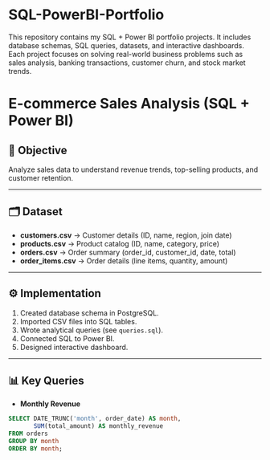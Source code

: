 # SQL-PowerBI-Portfolio
This repository contains my SQL + Power BI portfolio projects. It includes database schemas, SQL queries, datasets, and interactive dashboards. Each project focuses on solving real-world business problems such as sales analysis, banking transactions, customer churn, and stock market trends.
# E-commerce Sales Analysis (SQL + Power BI)

## 📌 Objective
Analyze sales data to understand revenue trends, top-selling products, and customer retention.

---

## 🗂️ Dataset
- **customers.csv** → Customer details (ID, name, region, join date)
- **products.csv** → Product catalog (ID, name, category, price)
- **orders.csv** → Order summary (order_id, customer_id, date, total)
- **order_items.csv** → Order details (line items, quantity, amount)

---

## ⚙️ Implementation
1. Created database schema in PostgreSQL.
2. Imported CSV files into SQL tables.
3. Wrote analytical queries (see `queries.sql`).
4. Connected SQL to Power BI.
5. Designed interactive dashboard.

---

## 📊 Key Queries
- **Monthly Revenue**
```sql
SELECT DATE_TRUNC('month', order_date) AS month,
       SUM(total_amount) AS monthly_revenue
FROM orders
GROUP BY month
ORDER BY month;
